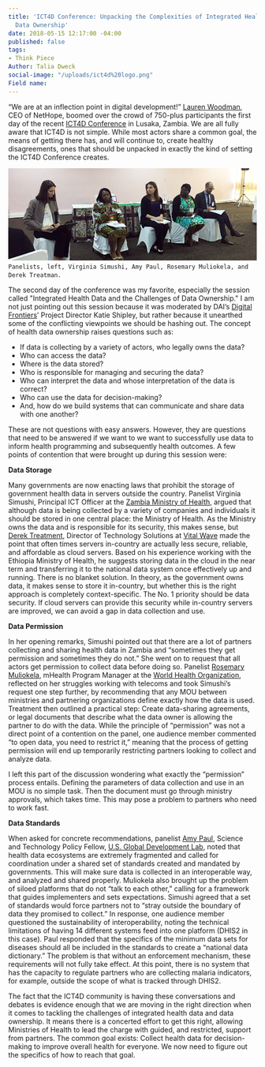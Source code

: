 ```yaml
---
title: 'ICT4D Conference: Unpacking the Complexities of Integrated Health Data and
  Data Ownership'
date: 2018-05-15 12:17:00 -04:00
published: false
tags:
- Think Piece
Author: Talia Dweck
social-image: "/uploads/ict4d%20logo.png"
Field name: 
---
```


“We are at an inflection point in digital development!” [Lauren Woodman](https://nethope.org/staff/lauren-woodman/), CEO of NetHope, boomed over the crowd of 750-plus participants the first day of the recent [ICT4D Conference](https://www.ict4dconference.org/) in Lusaka, Zambia. We are all fully aware that ICT4D is not simple. While most actors share a common goal, the means of getting there has, and will continue to, create healthy disagreements, ones that should be unpacked in exactly the kind of setting the ICT4D Conference creates.

<!--more-->

![ICT4D pic2.jpg](/uploads/ICT4D%20pic2.jpg)`Panelists, left, Virginia Simushi, Amy Paul, Rosemary Muliokela, and Derek Treatman.`

The second day of the conference was my favorite, especially the session called "Integrated Health Data and the Challenges of Data Ownership." I am not just pointing out this session because it was moderated by DAI’s [Digital Frontiers](https://www.dai.com/our-work/projects/worldwide-digital-frontiers-df)’ Project Director Katie Shipley, but rather because it unearthed some of the conflicting viewpoints we should be hashing out. The concept of health data ownership raises questions such as:

* If data is collecting by a variety of actors, who legally owns the data?
* Who can access the data?
* Where is the data stored?
* Who is responsible for managing and securing the data?
* Who can interpret the data and whose interpretation of the data is correct?
* Who can use the data for decision-making?
* And, how do we build systems that can communicate and share data with one another?

These are not questions with easy answers. However, they are questions that need to be answered if we want to we want to successfully use data to inform health programming and subsequently health outcomes. A few points of contention that were brought up during this session were:

**Data Storage**

Many governments are now enacting laws that prohibit the storage of government health data in servers outside the country. Panelist Virginia Simushi, Principal ICT Officer at the [Zambia Ministry of Health](http://www.moh.gov.zm/), argued that although data is being collected by a variety of companies and individuals it should be stored in one central place: the Ministry of Health. As the Ministry owns the data and is responsible for its security, this makes sense, but [Derek Treatment](http://vitalwave.com/team/derek-treatman/), Director of Technology Solutions at [Vital Wave](http://vitalwave.com/) made the point that often times servers in-country are actually less secure, reliable, and affordable as cloud servers. Based on his experience working with the Ethiopia Ministry of Health, he suggests storing data in the cloud in the near term and transferring it to the national data system once effectively up and running. There is no blanket solution. In theory, as the government owns data, it makes sense to store it in-country, but whether this is the right approach is completely context-specific. The No. 1 priority should be data security. If cloud servers can provide this security while in-country servers are improved, we can avoid a gap in data collection and use.

**Data Permission**

In her opening remarks, Simushi pointed out that there are a lot of partners collecting and sharing health data in Zambia and “sometimes they get permission and sometimes they do not.” She went on to request that all actors get permission to collect data before doing so. Panelist [Rosemary Muliokela](https://www.linkedin.com/in/rosemary-k-muliokela-59a0b317/), mHealth Program Manager at the [World Health Organization](http://www.who.int/), reflected on her struggles working with telecoms and took Simushi’s request one step further, by recommending that any MOU between ministries and partnering organizations define exactly how the data is used. Treatment then outlined a practical step: Create data-sharing agreements, or legal documents that describe what the data owner is allowing the partner to do with the data. While the principle of “permission” was not a direct point of a contention on the panel, one audience member commented “to open data, you need to restrict it,” meaning that the process of getting permission will end up temporarily restricting partners looking to collect and analyze data.

I left this part of the discussion wondering what exactly the “permission” process entails. Defining the parameters of data collection and use in an MOU is no simple task. Then the document must go through ministry approvals, which takes time. This may pose a problem to partners who need to work fast.

**Data Standards**

When asked for concrete recommendations, panelist [Amy Paul](https://www.linkedin.com/in/amy-paul-70276917/), Science and Technology Policy Fellow, [U.S. Global Development Lab](https://www.usaid.gov/GlobalDevLab/about), noted that health data ecosystems are extremely fragmented and called for coordination under a shared set of standards created and mandated by governments. This will make sure data is collected in an interoperable way, and analyzed and shared properly. Muliokela also brought up the problem of siloed platforms that do not “talk to each other,” calling for a framework that guides implementers and sets expectations. Simushi agreed that a set of standards would force partners not to “stray outside the boundary of data they promised to collect.” In response, one audience member questioned the sustainability of interoperability, noting the technical limitations of having 14 different systems feed into one platform (DHIS2 in this case). Paul responded that the specifics of the minimum data sets for diseases should all be included in the standards to create a “national data dictionary.” The problem is that without an enforcement mechanism, these requirements will not fully take effect. At this point, there is no system that has the capacity to regulate partners who are collecting malaria indicators, for example, outside the scope of what is tracked through DHIS2.

The fact that the ICT4D community is having these conversations and debates is evidence enough that we are moving in the right direction when it comes to tackling the challenges of integrated health data and data ownership. It means there is a concerted effort to get this right, allowing Ministries of Health to lead the charge with guided, and restricted, support from partners. The common goal exists: Collect health data for decision-making to improve overall health for everyone. We now need to figure out the specifics of how to reach that goal.